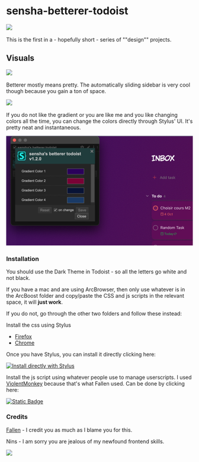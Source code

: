 # sensha-betterer-todoist

![](assets/todoist_overview.png)

This is the first in a - hopefully short - series of ""design"" projects. 

## Visuals 

![](assets/sidebartodoist.gif)

Betterer mostly means pretty. The automatically sliding sidebar is very cool though because you gain a ton of space. 

![](assets/showcasetodoist.gif)

If you do not like the gradient or you are like me and you like changing colors all the time, you can change the colors directly through Stylus' UI. It's pretty neat and instantaneous. 

![](assets/todoistGUI.png)

### Installation 

You should use the Dark Theme in Todoist - so all the letters go white and not black. 

If you have a mac and are using ArcBrowser, then only use whatever is in the ArcBoost folder and copy/paste the CSS and js scripts in the relevant space, it will **just work**. 

If you do not, go through the other two folders and follow these instead: 

Install the css using Stylus

-   [Firefox](https://addons.mozilla.org/en-US/firefox/addon/styl-us/)
-   [Chrome](https://chromewebstore.google.com/detail/stylus/clngdbkpkpeebahjckkjfobafhncgmne)

Once you have Stylus, you can install it directly clicking here: 

[![Install directly with Stylus](https://img.shields.io/badge/Install%20directly%20with-Stylus-238b8b.svg)](https://github.com/senshastic/sensha-betterer-todoist/raw/refs/heads/main/css/todoist_less.user.css)

Install the js script using whatever people use to manage userscripts. I used [ViolentMonkey](https://violentmonkey.github.io/) because that's what Fallen used. Can be done by clicking here: 

[![Static Badge](https://img.shields.io/badge/Install_directly_with-whatever-yellow)](https://github.com/senshastic/sensha-betterer-todoist/raw/refs/heads/main/js/todoist_snesh.user.js)


### Credits 

[Fallen](https://github.com/FallenStar08) - I credit you as much as I blame you for this. 

Nins - I am sorry you are jealous of my newfound frontend skills. 


![](assets/itsshiny_todoist.png)
